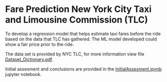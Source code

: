 # Fare Prediction New York City Taxi and Limousine Commission (TLC)
To develop a regression model that helps estimate taxi fares before the ride based on the data that TLC has gathered. The ML model developed could show a fair price prior to the ride.

The data set is provided by NYC TLC, for more information view file [Dataset_Dictionary.pdf](Dataset_Dictionary.pdf).

Initial assesment and conclusions are provided in the [InitialAssesment.ipynb](InitialAssesment.ipynb)  jupyter notebook.
